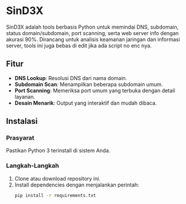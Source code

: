 # SinD3X
SinD3X adalah tools berbasis Python untuk memindai DNS, subdomain, status domain/subdomain, port scanning, serta web server info dengan akurasi 90%. Dirancang untuk analisis keamanan jaringan dan informasi server, tools ini juga bebas di edit jika ada script no enc nya.

## Fitur
- **DNS Lookup**: Resolusi DNS dari nama domain.
- **Subdomain Scan**: Menampilkan beberapa subdomain umum.
- **Port Scanning**: Memeriksa port umum yang terbuka dengan detail layanan.
- **Desain Menarik**: Output yang interaktif dan mudah dibaca.

## Instalasi
### Prasyarat
Pastikan Python 3 terinstall di sistem Anda.

### Langkah-Langkah
1. Clone atau download repository ini.
2. Install dependencies dengan menjalankan perintah:
   ```bash
   pip install -r requirements.txt
